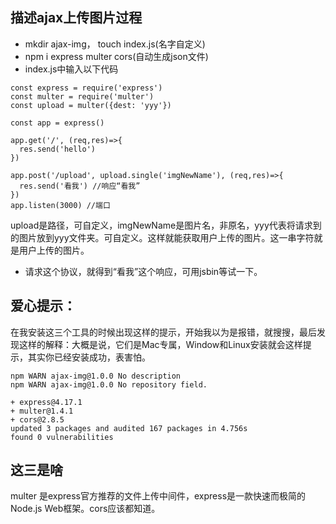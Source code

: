 ## 描述ajax上传图片过程
- mkdir ajax-img， touch index.js(名字自定义)
- npm  i express multer cors(自动生成json文件)
- index.js中输入以下代码
```
const express = require('express')
const multer = require('multer')
const upload = multer({dest: 'yyy'})

const app = express()

app.get('/', (req,res)=>{
  res.send('hello')
})

app.post('/upload', upload.single('imgNewName'), (req,res)=>{ 
  res.send('看我') //响应“看我”
})
app.listen(3000) //端口
```
upload是路径，可自定义，imgNewName是图片名，非原名，yyy代表将请求到的图片放到yyy文件夹。可自定义。这样就能获取用户上传的图片。这一串字符就是用户上传的图片。
- 请求这个协议，就得到“看我”这个响应，可用jsbin等试一下。
## 爱心提示：
在我安装这三个工具的时候出现这样的提示，开始我以为是报错，就搜搜，最后发现这样的解释：大概是说，它们是Mac专属，Window和Linux安装就会这样提示，其实你已经安装成功，表害怕。
```
npm WARN ajax-img@1.0.0 No description
npm WARN ajax-img@1.0.0 No repository field.

+ express@4.17.1
+ multer@1.4.1
+ cors@2.8.5
updated 3 packages and audited 167 packages in 4.756s
found 0 vulnerabilities

```
## 这三是啥
multer 是express官方推荐的文件上传中间件，express是一款快速而极简的 Node.js Web框架。cors应该都知道。